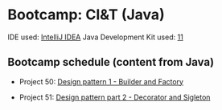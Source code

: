 # Bootcamp: CI&T (Java)

IDE used: [IntelliJ IDEA](https://www.jetbrains.com/idea/)
Java Development Kit used: [11](https://www.oracle.com/java/technologies/downloads/)

## Bootcamp schedule (content from Java)
- Project 50: [Design pattern 1 - Builder and Factory](https://github.com/jmmaraociandt/tc-hbtn-design-patterns/tree/main/0x00)

- Project 51: [Design pattern part 2 - Decorator and Sigleton](https://github.com/jmmaraociandt/tc-hbtn-design-patterns/tree/main/0x01)